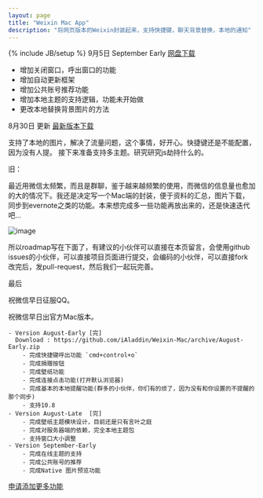 ```yaml
---
layout: page
title: "Weixin Mac App"
description: "将网页版本的Weixin封装起来，支持快捷键，聊天背景替换，本地的通知"
---
```

{% include JB/setup %}
9月5日 September Early [网盘下载](http://pan.baidu.com/share/link?shareid=2367862141&uk=2885731703)

- 增加关闭窗口，呼出窗口的功能
- 增加自动更新框架
- 增加公共账号推荐功能
- 增加本地主题的支持逻辑，功能未开始做
- 更改本地替换背景图片的方法


8月30日 更新  [最新版本下载](http://yun.baidu.com/share/link?shareid=3983916216&uk=2885731703&third=0)

支持了本地的图片，解决了流量问题，这个事情，好开心。快捷键还是不能配置，因为没有人提。
接下来准备支持多主题。研究研究js劫持什么的。


旧：

最近用微信太频繁，而且是群聊，鉴于越来越频繁的使用，而微信的信息量也愈加的大的情况下。我还是决定写一个Mac端的封装，便于资料的汇总，图片下载，同步到evernote之类的功能。本来想完成多一些功能再放出来的，还是快速迭代吧...  

![image](http://i.minus.com/ibqGAg0sR5QNY2.png)


所以roadmap写在下面了，有建议的小伙伴可以直接在本页留言，会使用github issues的小伙伴，可以直接项目页面进行提交，会编码的小伙伴，可以直接fork 改完后，发pull-request，然后我们一起玩完善。

最后

祝微信早日征服QQ。

祝微信早日出官方Mac版本。



    - Version August-Early [完] 
      Download : https://github.com/iAladdin/Weixin-Mac/archive/August-Early.zip
        - 完成快捷键呼出功能 `cmd+control+o`
        - 完成捐赠按钮
        - 完成壁纸功能
        - 完成连接点击功能(打开默认浏览器)
        - 完成基本的本地提醒功能(群多的小伙伴，你们有的烦了，因为没有和你设置的不提醒的那个同步)
        - 支持10.8
    - Version August-Late  [完]
        - 完成壁纸主题模块设计，目前还是只有言叶之庭
        - 完成对服务器端的依赖，完全本地主题包
        - 支持窗口大小调整
    - Version September-Early 
        - 完成在线主题的支持
        - 完成公共账号的推荐
        - 完成Native 图片预览功能



[申请添加更多功能](https://github.com/iAladdin/Weixin-Mac/issues)